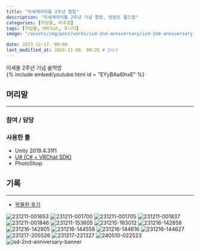```yaml
---
title: "이세계아이돌 2주년 합합"
description: "이세계아이돌 2주년 기념 합방, 컨텐츠 월드컵"
categories: [작업물, 버추얼]
tags: [작업물, VRChat, 유니티]
image: "/assets/img/post/works/isd-2nd-anniversary/isd-2nd-anniversary-banner.png"

date: 2023-12-17. 00:00
last_modified_at: 2024-11-09. 08:26 # Init
---
```


이세돌 2주년 기념 술먹방  
{% include embed/youtube.html id = "EYyBAa6lhxE" %}

## 머리말

---

### 참여 / 담당

### 사용한 툴

- Unity 2019.4.31f1
- [U# (C# + VRChat SDK)](https://udonsharp.docs.vrchat.com/)
- PhotoShop

## 기록

---

- [왁물원 후기](https://cafe.naver.com/steamindiegame/14065241)

![231211-001653](/assets/img/post/works/isd-2nd-anniversary/231211-001653.png)
![231211-001700](/assets/img/post/works/isd-2nd-anniversary/231211-001700.png)
![231211-001705](/assets/img/post/works/isd-2nd-anniversary/231211-001705.png)
![231211-001837](/assets/img/post/works/isd-2nd-anniversary/231211-001837.png)
![231211-001846](/assets/img/post/works/isd-2nd-anniversary/231211-001846.png)
![231211-153605](/assets/img/post/works/isd-2nd-anniversary/231211-153605.png)
![231215-183012](/assets/img/post/works/isd-2nd-anniversary/231215-183012.png)
![231216-142858](/assets/img/post/works/isd-2nd-anniversary/231216-142858.png)
![231216-142905](/assets/img/post/works/isd-2nd-anniversary/231216-142905.png)
![231216-144558](/assets/img/post/works/isd-2nd-anniversary/231216-144558.png)
![231216-144616](/assets/img/post/works/isd-2nd-anniversary/231216-144616.png)
![231216-144627](/assets/img/post/works/isd-2nd-anniversary/231216-144627.png)
![231217-205526](/assets/img/post/works/isd-2nd-anniversary/231217-205526.png)
![231217-221327](/assets/img/post/works/isd-2nd-anniversary/231217-221327.png)
![240510-022523](/assets/img/post/works/isd-2nd-anniversary/240510-022523.png)
![isd-2nd-anniversary-banner](/assets/img/post/works/isd-2nd-anniversary/isd-2nd-anniversary-banner.png)
